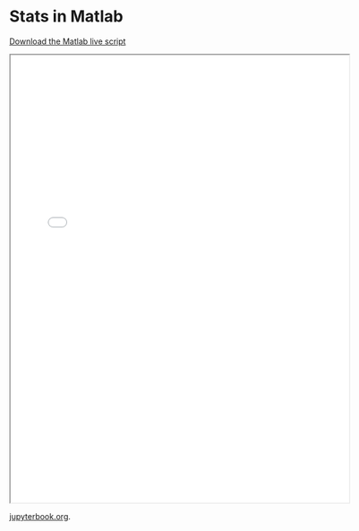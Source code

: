 # Stats in Matlab

[Download the Matlab live script](matlab_live/stats_in_matlab.mlx)

<iframe src="matlab_html/stats_in_matlab.html" width="120%" height="800px"></iframe>

[jupyterbook.org](https://jupyterbook.org).
